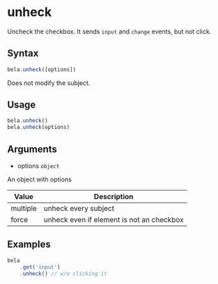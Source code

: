 # unheck

Uncheck the checkbox. It sends `input` and `change` events, but not click.

## Syntax

```js
bela.unheck([options])
```
Does not modify the subject.

## Usage

```js
bela.unheck()
bela.unheck(options)
```

## Arguments

- options `object`

An object with options

| Value | Description |
| ----- | ----------- |
| multiple | unheck every subject |
| force | unheck even if element is not an checkbox |

## Examples

```js
bela
    .get('input')
    .unheck() // w/o clicking it
```